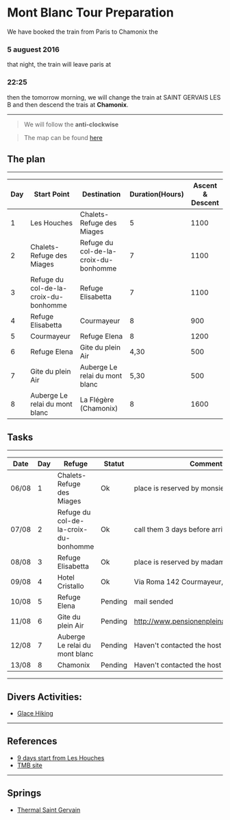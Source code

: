 # Mont Blanc Tour Preparation

We have booked the train from Paris to Chamonix the 
### 5 auguest 2016
that night, the train will leave paris at 
### 22:25
then the tomorrow morning, we will change the train at SAINT GERVAIS LES B and then
descend the trais at **Chamonix**.

---
> We will follow the **anti-clockwise**

> The map can be found [here](https://drive.google.com/open?id=1mLclypLXHhlsHoxoky25SspPwo0&usp=sharing)

## The plan

---
|Day|Start Point                          |Destination                          |Duration(Hours)|Ascent & Descent|
|---|-------------------------------------|-------------------------------------|---------------|----------------|
|1  |Les Houches                          |Chalets-Refuge des Miages            |5              |1100            |
|2  |Chalets-Refuge des Miages            |Refuge du col-de-la-croix-du-bonhomme|7              |1100            |
|3  |Refuge du col-de-la-croix-du-bonhomme|Refuge Elisabetta                    |7              |1100            |
|4  |Refuge Elisabetta                    |Courmayeur                           |8              |900             |
|5  |Courmayeur                           |Refuge Elena                         |8              |1200            |
|6  |Refuge Elena                         |Gite du plein Air                    |4,30           |500             |
|7  |Gite du plein Air                    |Auberge Le relai du mont blanc       |5,30           |500             |
|8  |Auberge Le relai du mont blanc       |La Flégère (Chamonix)                |8              |1600            |

## Tasks
---
|Date |Day|Refuge                               |Statut |Comments                                    |
|-----|---|-------------------------------------|-------|--------------------------------------------|
|06/08|1  |Chalets-Refuge des Miages            |Ok     |place is reserved by monsieur Olivier       |
|07/08|2  |Refuge du col-de-la-croix-du-bonhomme|Ok     |call them 3 days before arrive to confirm   |
|08/08|3  |Refuge Elisabetta                    |Ok     |place is reserved by madame marta           |
|09/08|4  |Hotel Cristallo                      |Ok     |Via Roma 142 Courmayeur, 11013              |
|10/08|5  |Refuge Elena                         |Pending|mail sended                                 |
|11/08|6  |Gite du plein Air                    |Pending|http://www.pensionenpleinair.ch/crbst_4.html|
|12/08|7  |Auberge Le relai du mont blanc       |Pending|Haven't contacted the host                  |
|13/08|8  |Chamonix                             |Pending|Haven't contacted the host                  |

---
## Divers Activities:

* [Glace Hiking](http://www.chamonix-guides.com/Produit/296/Categorie/80/3-activites-ete-chamonix.html)

---
## References
* [9 days start from Les Houches](http://www.altituderando.com/Tour-du-Mont-Blanc-en-9-jours-avec)
* [TMB site](http://autourdumontblanc.com)

---
## Springs
* [Thermal Saint Gervain](http://www.thermes-saint-gervais.com/parcours-sante-forme)
